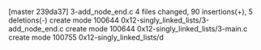 [master 239da37] 3-add_node_end.c
 4 files changed, 90 insertions(+), 5 deletions(-)
 create mode 100644 0x12-singly_linked_lists/3-add_node_end.c
 create mode 100644 0x12-singly_linked_lists/3-main.c
 create mode 100755 0x12-singly_linked_lists/d
